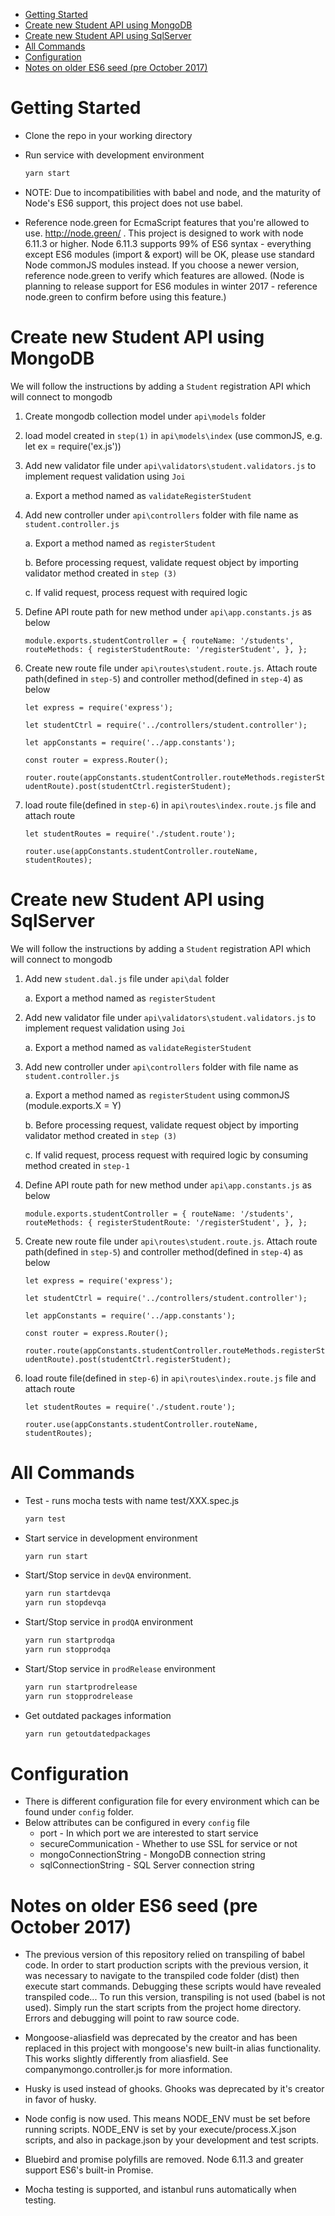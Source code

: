 <!-- TOC -->

- [Getting Started](#getting-started)
- [Create new Student API using MongoDB](#create-new-student-api-using-mongodb)
- [Create new Student API using SqlServer](#create-new-student-api-using-sqlserver)
- [All Commands](#all-commands)
- [Configuration](#configuration)
- [Notes on older ES6 seed (pre October 2017)](#migrating)

<!-- /TOC -->

# Getting Started

- Clone the repo in your working directory

- Run service with development environment
  ```bash
  yarn start
  ```

- NOTE: Due to incompatibilities with babel and node, and the maturity of Node's ES6 support, this project does not use babel.

- Reference node.green for EcmaScript features that you're allowed to use. http://node.green/ . This project is designed to work with node 6.11.3 or higher. Node 6.11.3 supports 99% of ES6 syntax - everything except ES6 modules (import & export) will be OK, please use standard Node commonJS modules instead. If you choose a newer version, reference node.green to verify which features are allowed. (Node is planning to release support for ES6 modules in winter 2017 - reference node.green to confirm before using this feature.)

# Create new Student API using MongoDB

We will follow the instructions by adding a `Student` registration API which will connect to mongodb

1. Create mongodb collection model under `api\models` folder

2. load model created in `step(1)` in `api\models\index` (use commonJS, e.g. let ex = require('ex.js'))

3. Add new validator file under `api\validators\student.validators.js` to implement request validation using `Joi`

   a. Export a method named as `validateRegisterStudent`

4. Add new controller under `api\controllers` folder with file name as `student.controller.js`

   a. Export a method named as `registerStudent`

   b. Before processing request, validate request object by importing validator method created in `step (3)`

   c. If valid request, process request with required logic

5. Define API route path for new method under `api\app.constants.js` as below

   `module.exports.studentController = {
      routeName: '/students',
      routeMethods: {
        registerStudentRoute: '/registerStudent',
      },
    };`

6. Create new route file under `api\routes\student.route.js`. Attach route path(defined in `step-5`) and controller method(defined in `step-4`) as below

    `let express = require('express');`

    `let studentCtrl = require('../controllers/student.controller');`

    `let appConstants = require('../app.constants');`

    `const router = express.Router();`

    `router.route(appConstants.studentController.routeMethods.registerStudentRoute).post(studentCtrl.registerStudent);`

7.  load route file(defined in `step-6`) in `api\routes\index.route.js` file and attach route

    `let studentRoutes = require('./student.route');`

    `router.use(appConstants.studentController.routeName, studentRoutes);`

# Create new Student API using SqlServer

We will follow the instructions by adding a `Student` registration API which will connect to mongodb

1. Add new `student.dal.js` file under `api\dal` folder

   a. Export a method named as `registerStudent`

2. Add new validator file under `api\validators\student.validators.js` to implement request validation using `Joi`

   a. Export a method named as `validateRegisterStudent`

3. Add new controller under `api\controllers` folder with file name as `student.controller.js`

   a. Export a method named as `registerStudent` using commonJS (module.exports.X = Y)

   b. Before processing request, validate request object by importing validator method created in `step (3)`

   c. If valid request, process request with required logic by consuming method created in `step-1`

4. Define API route path for new method under `api\app.constants.js` as below

   `module.exports.studentController = {
      routeName: '/students',
      routeMethods: {
        registerStudentRoute: '/registerStudent',
      },
    };`

5. Create new route file under `api\routes\student.route.js`. Attach route path(defined in `step-5`) and controller method(defined in `step-4`) as below

    `let express = require('express');`

    `let studentCtrl = require('../controllers/student.controller');`

    `let appConstants = require('../app.constants');`

    `const router = express.Router();`

    `router.route(appConstants.studentController.routeMethods.registerStudentRoute).post(studentCtrl.registerStudent);`

6.  load route file(defined in `step-6`) in `api\routes\index.route.js` file and attach route

    `let studentRoutes = require('./student.route');`

    `router.use(appConstants.studentController.routeName, studentRoutes);`

# All Commands
- Test - runs mocha tests with name test/XXX.spec.js
  ```bash
  yarn test
  ```
- Start service in development environment
  ```bash
  yarn run start
  ```
- Start/Stop service in `devQA` environment.
  ```bash
  yarn run startdevqa
  yarn run stopdevqa
  ```
- Start/Stop service in `prodQA` environment
  ```bash
  yarn run startprodqa
  yarn run stopprodqa
  ```
- Start/Stop service in `prodRelease` environment
  ```bash
  yarn run startprodrelease
  yarn run stopprodrelease
  ```
- Get outdated packages information
  ```bash
  yarn run getoutdatedpackages
  ```

# Configuration

- There is different configuration file for every environment which can be found under `config` folder.
- Below attributes can be configured in every `config` file
  - port - In which port we are interested to start service
  - secureCommunication - Whether to use SSL for service or not
  - mongoConnectionString - MongoDB connection string
  - sqlConnectionString - SQL Server connection string

# Notes on older ES6 seed (pre October 2017)

- The previous version of this repository relied on transpiling of babel code. In order to start production scripts with the previous version, it was necessary to navigate to the transpiled code folder (dist) then execute start commands. Debugging these scripts would have revealed transpiled code... To run this version, transpiling is not used (babel is not used). Simply run the start scripts from the project home directory. Errors and debugging will point to raw source code.

- Mongoose-aliasfield was deprecated by the creator and has been replaced in this project with mongoose's new built-in alias functionality. This works slightly differently from aliasfield. See companymongo.controller.js for more information.

- Husky is used instead of ghooks. Ghooks was deprecated by it's creator in favor of husky.

- Node config is now used. This means NODE_ENV must be set before running scripts. NODE_ENV is set by your execute/process.X.json scripts, and also in package.json by your development and test scripts.

- Bluebird and promise polyfills are removed. Node 6.11.3 and greater support ES6's built-in Promise.

- Mocha testing is supported, and istanbul runs automatically when testing. 
